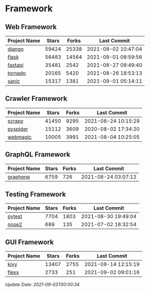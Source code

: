 # Framework

## Web Framework
| Project Name | Stars | Forks | Last Commit |
| ------------ | ----- | ----- | ----------- |
| [django](https://github.com/django/django) | 59424 | 25338 | 2021-09-02 10:47:04 |
| [flask](https://github.com/pallets/flask) | 56483 | 14564 | 2021-09-01 08:59:56 |
| [fastapi](https://github.com/tiangolo/fastapi) | 35481 | 2542 | 2021-08-27 08:49:40 |
| [tornado](https://github.com/tornadoweb/tornado) | 20165 | 5420 | 2021-08-26 18:53:13 |
| [sanic](https://github.com/sanic-org/sanic) | 15317 | 1381 | 2021-09-01 05:14:11 |

## Crawler Framework
| Project Name | Stars | Forks | Last Commit |
| ------------ | ----- | ----- | ----------- |
| [scrapy](https://github.com/scrapy/scrapy) | 41450 | 9295 | 2021-08-24 10:15:29 |
| [pyspider](https://github.com/binux/pyspider) | 15112 | 3609 | 2020-08-02 17:34:20 |
| [webmagic](https://github.com/code4craft/webmagic) | 10005 | 3991 | 2021-08-04 10:25:05 |

## GraphQL Framework
| Project Name | Stars | Forks | Last Commit |
| ------------ | ----- | ----- | ----------- |
| [graphene](https://github.com/graphql-python/graphene) | 6759 | 726 | 2021-08-24 03:07:12 |

## Testing Framework
| Project Name | Stars | Forks | Last Commit |
| ------------ | ----- | ----- | ----------- |
| [pytest](https://github.com/pytest-dev/pytest) | 7704 | 1803 | 2021-08-30 19:49:04 |
| [nose2](https://github.com/nose-devs/nose2) | 689 | 135 | 2021-07-02 16:32:54 |

## GUI Framework
| Project Name | Stars | Forks | Last Commit |
| ------------ | ----- | ----- | ----------- |
| [kivy](https://github.com/kivy/kivy) | 13407 | 2755 | 2021-08-14 12:15:19 |
| [flexx](https://github.com/flexxui/flexx) | 2733 | 251 | 2021-09-02 09:01:16 |

*Update Date: 2021-09-03T00:00:34*